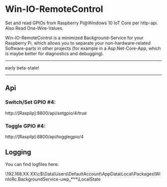 # Win-IO-RemoteControl
Set and read GPIOs from Raspberry Pi@Windows 10 IoT Core per http-api. Also Read One-Wire-Values.

Win-IO-RemoteControl is a minimized Background-Service for your Raspberry Pi, which allows you to separate your non-hardware-related Software-parts in other projects (for example in a Asp.Net-Core-App, which is maybe better for diagnostics and debugging).

***
early beta-state!
***

## Api

### Switch/Set GPIO #4:

http://[RaspiIp]:8800/api/setgpio/4/true

### Toggle GPIO #4:

http://[RaspiIp]:8800/api/togglegpio/4

## Logging

You can find logfiles here:

\\192.168.XX.XX\c$\Data\Users\DefaultAccount\AppData\Local\Packages\WinIoRc.BackgroundService-uwp_***\LocalState
